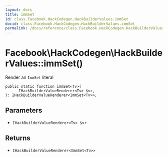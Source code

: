 ```yaml
---
layout: docs
title: immSet
id: class.Facebook.HackCodegen.HackBuilderValues.immSet
docid: class.Facebook.HackCodegen.HackBuilderValues.immSet
permalink: /docs/reference/class.Facebook.HackCodegen.HackBuilderValues.immSet/
---
```

# Facebook\\HackCodegen\\HackBuilderValues::immSet()




Render an ` ImmSet ` literal




``` Hack
public static function immSet<Tv>(
      IHackBuilderValueRenderer<Tv> $vr,
): IHackBuilderValueRenderer<ImmSet<Tv>>;
```




## Parameters




+ ` IHackBuilderValueRenderer<Tv> $vr `




## Returns




* ` IHackBuilderValueRenderer<ImmSet<Tv>> `
